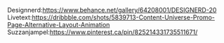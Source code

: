 Designnerd:https://www.behance.net/gallery/64208001/DESIGNERD-20
Livetext:https://dribbble.com/shots/5839713-Content-Universe-Promo-Page-Alternative-Layout-Animation
Suzzanjampel:https://www.pinterest.ca/pin/825214331735511671/
